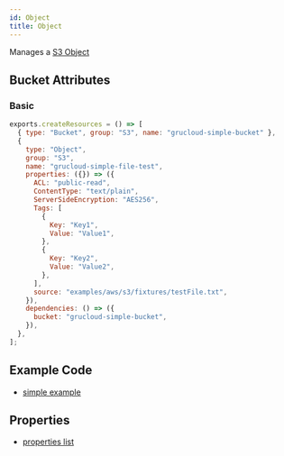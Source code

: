 ```yaml
---
id: Object
title: Object
---
```


Manages a [S3 Object](https://docs.aws.amazon.com/s3/index.html)

## Bucket Attributes

### Basic

```js
exports.createResources = () => [
  { type: "Bucket", group: "S3", name: "grucloud-simple-bucket" },
  {
    type: "Object",
    group: "S3",
    name: "grucloud-simple-file-test",
    properties: ({}) => ({
      ACL: "public-read",
      ContentType: "text/plain",
      ServerSideEncryption: "AES256",
      Tags: [
        {
          Key: "Key1",
          Value: "Value1",
        },
        {
          Key: "Key2",
          Value: "Value2",
        },
      ],
      source: "examples/aws/s3/fixtures/testFile.txt",
    }),
    dependencies: () => ({
      bucket: "grucloud-simple-bucket",
    }),
  },
];
```

## Example Code

- [simple example](https://github.com/grucloud/grucloud/blob/main/examples/aws/s3/s3/iac.js)

## Properties

- [properties list](https://docs.aws.amazon.com/AWSJavaScriptSDK/latest/AWS/S3.html#putObject-property)
